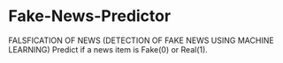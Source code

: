 # Fake-News-Predictor
FALSFICATION OF NEWS (DETECTION OF FAKE NEWS USING MACHINE LEARNING)
Predict if a news item is Fake(0) or Real(1).
